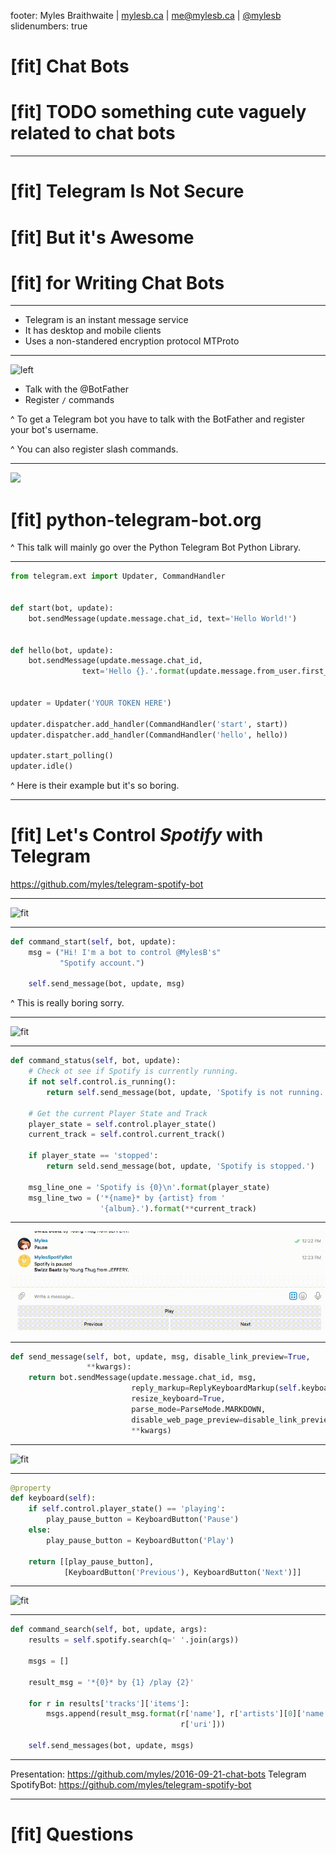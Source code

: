 footer: Myles Braithwaite | [mylesb.ca](http://mylesb.ca/) | [me@mylesb.ca](mailto:me@mylesb.ca) | [@mylesb](https://twitter.com/mylesb)
slidenumbers: true

# [fit] Chat Bots

# [fit] TODO something cute vaguely related to chat bots

---

# [fit] Telegram Is Not Secure

# [fit] But it's Awesome

# [fit] for Writing Chat Bots

---

- Telegram is an instant message service
- It has desktop and mobile clients
- Uses a non-standered encryption protocol MTProto

---

![left](media/the-botfather.png)

- Talk with the @BotFather
- Register `/` commands

^ To get a Telegram bot you have to talk with the BotFather and register your bot's username.

^ You can also register slash commands.

---

![](media/python-telegram-bot.png)

# [fit] python-telegram-bot.org

^ This talk will mainly go over the Python Telegram Bot Python Library.

---

```python
from telegram.ext import Updater, CommandHandler


def start(bot, update):
    bot.sendMessage(update.message.chat_id, text='Hello World!')


def hello(bot, update):
    bot.sendMessage(update.message.chat_id,
                text='Hello {}.'.format(update.message.from_user.first_name))


updater = Updater('YOUR TOKEN HERE')

updater.dispatcher.add_handler(CommandHandler('start', start))
updater.dispatcher.add_handler(CommandHandler('hello', hello))

updater.start_polling()
updater.idle()
```

^ Here is their example but it's so boring.

---

# [fit] Let's Control *Spotify* with Telegram

<https://github.com/myles/telegram-spotify-bot>

---

![fit](media/telegram-start-command.png)

---

```python
def command_start(self, bot, update):
    msg = ("Hi! I'm a bot to control @MylesB's"
           "Spotify account.")

    self.send_message(bot, update, msg)
```

^ This is really boring sorry.

---

![fit](media/telegram-status-command.png)

---

```python
def command_status(self, bot, update):
    # Check ot see if Spotify is currently running.
    if not self.control.is_running():
        return self.send_message(bot, update, 'Spotify is not running.')

    # Get the current Player State and Track
    player_state = self.control.player_state()
    current_track = self.control.current_track()

    if player_state == 'stopped':
        return seld.send_message(bot, update, 'Spotify is stopped.')

    msg_line_one = 'Spotify is {0}\n'.format(player_state)
    msg_line_two = ('*{name}* by {artist} from '
                    '{album}.').format(**current_track)
```

---

![fit](media/telegram-buttons.gif)

---

```python
def send_message(self, bot, update, msg, disable_link_preview=True,
                 **kwargs):
    return bot.sendMessage(update.message.chat_id, msg,
                           reply_markup=ReplyKeyboardMarkup(self.keyboard),
                           resize_keyboard=True,
                           parse_mode=ParseMode.MARKDOWN,
                           disable_web_page_preview=disable_link_preview,
                           **kwargs)
```

---

![fit](media/telegram-mobile.png)

---

```python
@property
def keyboard(self):
    if self.control.player_state() == 'playing':
        play_pause_button = KeyboardButton('Pause')
    else:
        play_pause_button = KeyboardButton('Play')

    return [[play_pause_button],
            [KeyboardButton('Previous'), KeyboardButton('Next')]]
```

---

![fit](media/telegram-search-command.png)

---

```python
def command_search(self, bot, update, args):
    results = self.spotify.search(q=' '.join(args))

    msgs = []

    result_msg = '*{0}* by {1} /play {2}'

    for r in results['tracks']['items']:
        msgs.append(result_msg.format(r['name'], r['artists'][0]['name'],
                                      r['uri']))

    self.send_messages(bot, update, msgs)
```

---

Presentation: <https://github.com/myles/2016-09-21-chat-bots>
Telegram SpotifyBot: <https://github.com/myles/telegram-spotify-bot>

---

# [fit] Questions

